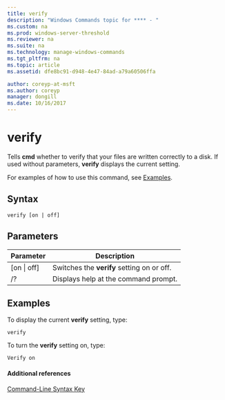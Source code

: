 ```yaml
---
title: verify
description: "Windows Commands topic for **** - "
ms.custom: na
ms.prod: windows-server-threshold
ms.reviewer: na
ms.suite: na
ms.technology: manage-windows-commands
ms.tgt_pltfrm: na
ms.topic: article
ms.assetid: dfe8bc91-d948-4e47-84ad-a79a60506ffa

author: coreyp-at-msft
ms.author: coreyp
manager: dongill
ms.date: 10/16/2017
---
```


# verify



Tells **cmd** whether to verify that your files are written correctly to a disk. If used without parameters, **verify** displays the current setting.

For examples of how to use this command, see [Examples](#BKMK_examples).

## Syntax

```
verify [on | off]
```

## Parameters

|Parameter|Description|
|---------|-----------|
|[on \| off]|Switches the **verify** setting on or off.|
|/?|Displays help at the command prompt.|

## <a name="BKMK_examples"></a>Examples

To display the current **verify** setting, type:
```
verify
```
To turn the **verify** setting on, type:
```
Verify on
```

#### Additional references

[Command-Line Syntax Key](command-line-syntax-key.md)